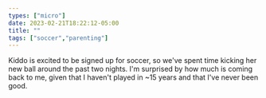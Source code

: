 ```yaml
---
types: ["micro"]
date: 2023-02-21T18:22:12-05:00
title: ""
tags: ["soccer","parenting"]
---
```

Kiddo is excited to be signed up for soccer, so we've spent time kicking her new ball around the past two nights. I'm surprised by how much is coming back to me, given that I haven't played in ~15 years and that I've never been good.
